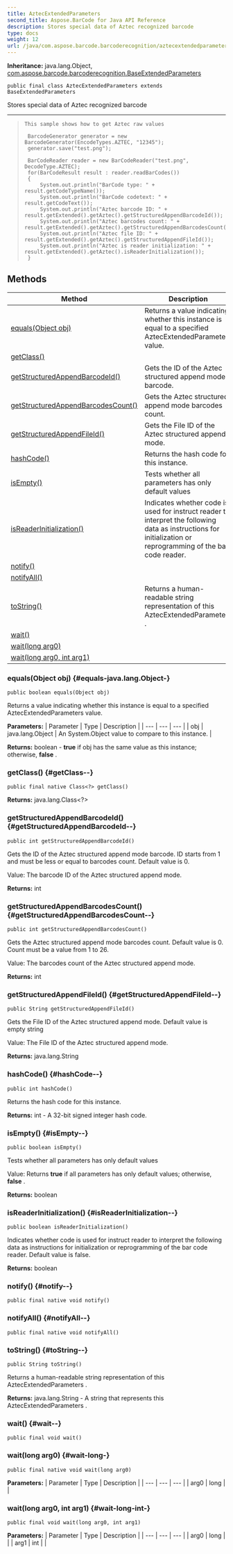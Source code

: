 ```yaml
---
title: AztecExtendedParameters
second_title: Aspose.BarCode for Java API Reference
description: Stores special data of Aztec recognized barcode
type: docs
weight: 12
url: /java/com.aspose.barcode.barcoderecognition/aztecextendedparameters/
---
```

**Inheritance:**
java.lang.Object, [com.aspose.barcode.barcoderecognition.BaseExtendedParameters](../../com.aspose.barcode.barcoderecognition/baseextendedparameters)
```
public final class AztecExtendedParameters extends BaseExtendedParameters
```

Stores special data of Aztec recognized barcode

--------------------

> ```
> This sample shows how to get Aztec raw values
>  
>  BarcodeGenerator generator = new BarcodeGenerator(EncodeTypes.AZTEC, "12345");
>  generator.save("test.png");
> 
>  BarCodeReader reader = new BarCodeReader("test.png", DecodeType.AZTEC);
>  for(BarCodeResult result : reader.readBarCodes())
>  {
>      System.out.println("BarCode type: " + result.getCodeTypeName());
>      System.out.println("BarCode codetext: " + result.getCodeText());
>      System.out.println("Aztec barcode ID: " + result.getExtended().getAztec().getStructuredAppendBarcodeId());
>      System.out.println("Aztec barcodes count: " + result.getExtended().getAztec().getStructuredAppendBarcodesCount());
>      System.out.println("Aztec file ID: " + result.getExtended().getAztec().getStructuredAppendFileId());
>      System.out.println("Aztec is reader initialization: " + result.getExtended().getAztec().isReaderInitialization());
>  }
> ```
## Methods

| Method | Description |
| --- | --- |
| [equals(Object obj)](#equals-java.lang.Object-) | Returns a value indicating whether this instance is equal to a specified  AztecExtendedParameters  value. |
| [getClass()](#getClass--) |  |
| [getStructuredAppendBarcodeId()](#getStructuredAppendBarcodeId--) | Gets the ID of the Aztec structured append mode barcode. |
| [getStructuredAppendBarcodesCount()](#getStructuredAppendBarcodesCount--) | Gets the Aztec structured append mode barcodes count. |
| [getStructuredAppendFileId()](#getStructuredAppendFileId--) | Gets the File ID of the Aztec structured append mode. |
| [hashCode()](#hashCode--) | Returns the hash code for this instance. |
| [isEmpty()](#isEmpty--) | Tests whether all parameters has only default values |
| [isReaderInitialization()](#isReaderInitialization--) | Indicates whether code is used for instruct reader to interpret the following data as instructions for initialization or reprogramming of the bar code reader. |
| [notify()](#notify--) |  |
| [notifyAll()](#notifyAll--) |  |
| [toString()](#toString--) | Returns a human-readable string representation of this  AztecExtendedParameters . |
| [wait()](#wait--) |  |
| [wait(long arg0)](#wait-long-) |  |
| [wait(long arg0, int arg1)](#wait-long-int-) |  |
### equals(Object obj) {#equals-java.lang.Object-}
```
public boolean equals(Object obj)
```


Returns a value indicating whether this instance is equal to a specified  AztecExtendedParameters  value.

**Parameters:**
| Parameter | Type | Description |
| --- | --- | --- |
| obj | java.lang.Object | An System.Object value to compare to this instance. |

**Returns:**
boolean -  **true**  if obj has the same value as this instance; otherwise,  **false** .
### getClass() {#getClass--}
```
public final native Class<?> getClass()
```




**Returns:**
java.lang.Class<?>
### getStructuredAppendBarcodeId() {#getStructuredAppendBarcodeId--}
```
public int getStructuredAppendBarcodeId()
```


Gets the ID of the Aztec structured append mode barcode. ID starts from 1 and must be less or equal to barcodes count. Default value is 0.

Value: The barcode ID of the Aztec structured append mode.

**Returns:**
int
### getStructuredAppendBarcodesCount() {#getStructuredAppendBarcodesCount--}
```
public int getStructuredAppendBarcodesCount()
```


Gets the Aztec structured append mode barcodes count. Default value is 0. Count must be a value from 1 to 26.

Value: The barcodes count of the Aztec structured append mode.

**Returns:**
int
### getStructuredAppendFileId() {#getStructuredAppendFileId--}
```
public String getStructuredAppendFileId()
```


Gets the File ID of the Aztec structured append mode. Default value is empty string

Value: The File ID of the Aztec structured append mode.

**Returns:**
java.lang.String
### hashCode() {#hashCode--}
```
public int hashCode()
```


Returns the hash code for this instance.

**Returns:**
int - A 32-bit signed integer hash code.
### isEmpty() {#isEmpty--}
```
public boolean isEmpty()
```


Tests whether all parameters has only default values

Value: Returns  **true**  if all parameters has only default values; otherwise,  **false** .

**Returns:**
boolean
### isReaderInitialization() {#isReaderInitialization--}
```
public boolean isReaderInitialization()
```


Indicates whether code is used for instruct reader to interpret the following data as instructions for initialization or reprogramming of the bar code reader. Default value is false.

**Returns:**
boolean
### notify() {#notify--}
```
public final native void notify()
```




### notifyAll() {#notifyAll--}
```
public final native void notifyAll()
```




### toString() {#toString--}
```
public String toString()
```


Returns a human-readable string representation of this  AztecExtendedParameters .

**Returns:**
java.lang.String - A string that represents this  AztecExtendedParameters .
### wait() {#wait--}
```
public final void wait()
```




### wait(long arg0) {#wait-long-}
```
public final native void wait(long arg0)
```




**Parameters:**
| Parameter | Type | Description |
| --- | --- | --- |
| arg0 | long |  |

### wait(long arg0, int arg1) {#wait-long-int-}
```
public final void wait(long arg0, int arg1)
```




**Parameters:**
| Parameter | Type | Description |
| --- | --- | --- |
| arg0 | long |  |
| arg1 | int |  |

